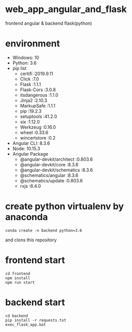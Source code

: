# web_app_angular_and_flask
frontend angular &amp; backend flask(python)

# environment
- Windows: 10
- Python: 3.6
- pip list
  -  certifi      :2019.9.11
  -  Click        :7.0
  -  Flask        :1.1.1
  -  Flask-Cors   :3.0.8
  -  itsdangerous :1.1.0
  -  Jinja2       :2.10.3
  -  MarkupSafe   :1.1.1
  -  pip          :19.2.3
  -  setuptools   :41.2.0
  -  six          :1.12.0
  -  Werkzeug     :0.16.0
  -  wheel        :0.33.6
  -  wincertstore :0.2
- Angular CLI: 8.3.6
- Node: 10.15.3
- Angular Package
  -  @angular-devkit/architect    :0.803.6
  -  @angular-devkit/core         :8.3.6
  -  @angular-devkit/schematics   :8.3.6
  -  @schematics/angular          :8.3.6
  -  @schematics/update           :0.803.6
  -  rxjs                         :6.4.0

# create python virtualenv by anaconda

```conda create -n backend python=3.6```

and clons this repository

# frontend start
```
cd frontend
npm install
npm run start
```

# backend start
```
cd backend
pip install -r requests.txt
exec_flask_app.bat
```


